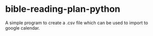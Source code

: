 # bible-reading-plan-python
A simple program to create a .csv file which can be used to import to google calendar.
